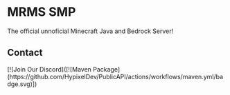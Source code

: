 <h1>MRMS SMP</h1>
<p>The official unnoficial Minecraft Java and Bedrock Server!</p>
<h2>Contact</h2>
[![Join Our Discord]([![Maven Package](https://github.com/HypixelDev/PublicAPI/actions/workflows/maven.yml/badge.svg)])
